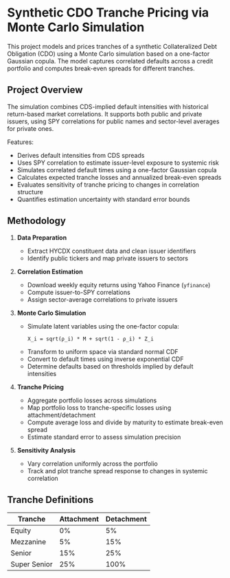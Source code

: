 # Synthetic CDO Tranche Pricing via Monte Carlo Simulation

This project models and prices tranches of a synthetic Collateralized Debt Obligation (CDO) using a Monte Carlo simulation based on a one-factor Gaussian copula. The model captures correlated defaults across a credit portfolio and computes break-even spreads for different tranches.

## Project Overview

The simulation combines CDS-implied default intensities with historical return-based market correlations. It supports both public and private issuers, using SPY correlations for public names and sector-level averages for private ones.

Features:
- Derives default intensities from CDS spreads
- Uses SPY correlation to estimate issuer-level exposure to systemic risk
- Simulates correlated default times using a one-factor Gaussian copula
- Calculates expected tranche losses and annualized break-even spreads
- Evaluates sensitivity of tranche pricing to changes in correlation structure
- Quantifies estimation uncertainty with standard error bounds

## Methodology

1. **Data Preparation**
   - Extract HYCDX constituent data and clean issuer identifiers
   - Identify public tickers and map private issuers to sectors

2. **Correlation Estimation**
   - Download weekly equity returns using Yahoo Finance (`yfinance`)
   - Compute issuer-to-SPY correlations
   - Assign sector-average correlations to private issuers

3. **Monte Carlo Simulation**
   - Simulate latent variables using the one-factor copula:
     ```
     X_i = sqrt(ρ_i) * M + sqrt(1 - ρ_i) * Z_i
     ```
   - Transform to uniform space via standard normal CDF
   - Convert to default times using inverse exponential CDF
   - Determine defaults based on thresholds implied by default intensities

5. **Tranche Pricing**
   - Aggregate portfolio losses across simulations
   - Map portfolio loss to tranche-specific losses using attachment/detachment
   - Compute average loss and divide by maturity to estimate break-even spread
   - Estimate standard error to assess simulation precision

6. **Sensitivity Analysis**
   - Vary correlation uniformly across the portfolio
   - Track and plot tranche spread response to changes in systemic correlation

## Tranche Definitions

| Tranche        | Attachment | Detachment |
|----------------|------------|------------|
| Equity         | 0%         | 5%         |
| Mezzanine      | 5%         | 15%        |
| Senior         | 15%        | 25%        |
| Super Senior   | 25%        | 100%       |
